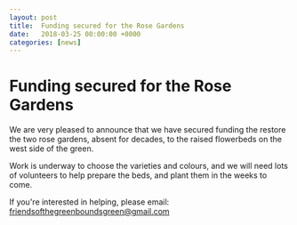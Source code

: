 ```yaml
---
layout: post
title:  Funding secured for the Rose Gardens
date:   2018-03-25 00:00:00 +0000
categories: [news]
---
```

# Funding secured for the Rose Gardens

We are very pleased to announce that we have secured funding the restore the two rose gardens, absent for decades, to the raised flowerbeds on the west side of the green.

Work is underway to choose the varieties and colours, and we will need lots of volunteers to help prepare the beds, and plant them in the weeks to come. 

If you're interested in helping, please email: friendsofthegreenboundsgreen@gmail.com 
